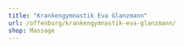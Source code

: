 ```yaml
---
title: "Krankengymnastik Eva Glanzmann"
url: /offenburg/krankengymnastik-eva-glanzmann/
shop: Massage
---
```

